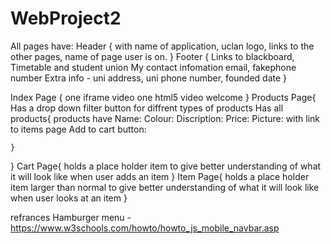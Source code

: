 # WebProject2

All pages have:
Header {
with name of application, uclan logo, links to the other pages, name of page user is on.
}
Footer {
Links to blackboard, Timetable and student union
My contact infomation email, fakephone number
Extra info - uni address, uni phone number, founded date
}

Index Page {
one iframe video
one html5 video
welcome
}
Products Page{
Has a drop down filter button for diffrent types of products
Has all products{
products have
Name:
Colour:
Discription:
Price:
Picture: with link to items page
Add to cart button:

    }

}
Cart Page{
holds a place holder item to give better understanding of what it will look like when user adds an item
}
Item Page{
holds a place holder item larger than normal to give better understanding of what it will look like when user looks at an item
}

refrances
Hamburger menu - https://www.w3schools.com/howto/howto_js_mobile_navbar.asp
